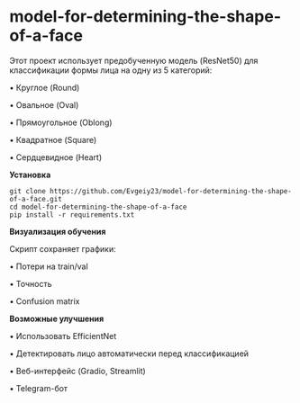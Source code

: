 # model-for-determining-the-shape-of-a-face

Этот проект использует предобученную модель (ResNet50) для классификации формы лица на одну из 5 категорий:

•	Круглое (Round)

•	Овальное (Oval)

•	Прямоугольное (Oblong)

•	Квадратное (Square)

•	Сердцевидное (Heart)

**Установка**

```
git clone https://github.com/Evgeiy23/model-for-determining-the-shape-of-a-face.git
cd model-for-determining-the-shape-of-a-face
pip install -r requirements.txt
```

**Визуализация обучения**

Скрипт сохраняет графики:

•	Потери на train/val

•	Точность

•	Confusion matrix


**Возможные улучшения**

•	Использовать EfficientNet

•	Детектировать лицо автоматически перед классификацией

•	Веб-интерфейс (Gradio, Streamlit)

•	Telegram-бот
